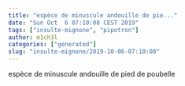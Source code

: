 ```yaml
---
title: "espèce de minuscule andouille de pie..."
date: "Sun Oct  6 07:10:08 CEST 2019"
tags: ["insulte-mignone", "pipotron"]
author: m1ch3l
categories: ["generated"]
slug: "insulte-mignone/2019-10-06-07:10:08"
---
```


espèce de minuscule andouille de pied de poubelle
